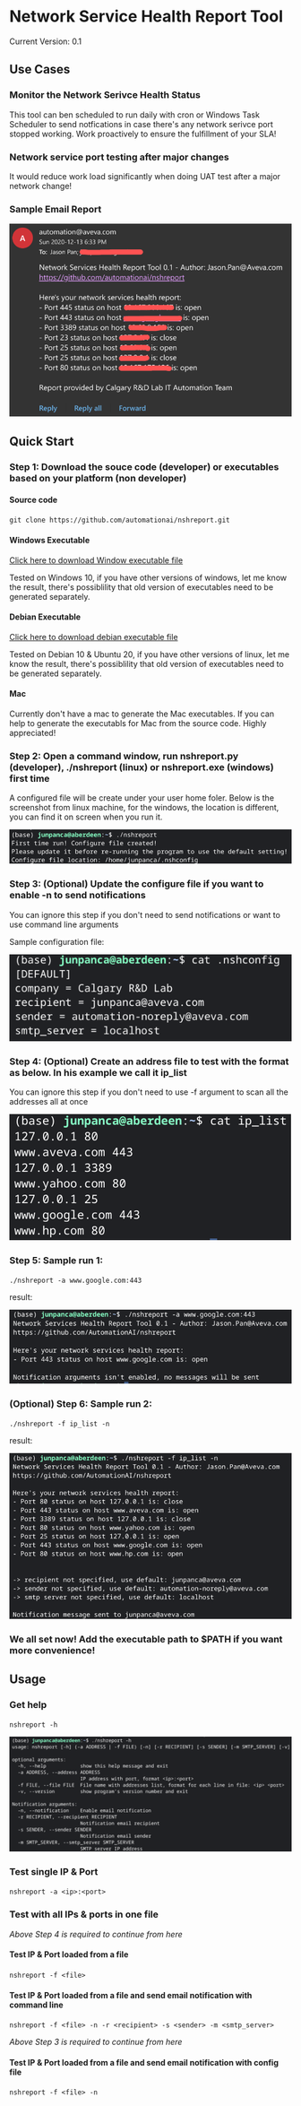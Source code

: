 # Network Service Health Report Tool
Current Version: 0.1
## Use Cases
### Monitor the Network Serivce Health Status
This tool can ben scheduled to run daily with cron or Windows Task Scheduler to send notfications in case there's any network serivce port stopped working. Work proactively to ensure the fulfillment of your SLA!

### Network service port testing after major changes
It would reduce work load significantly when doing UAT test after a major network change!

### Sample Email Report
![sample](sample.png)

## Quick Start
### Step 1: Download the souce code (developer) or executables based on your platform (non developer)

#### Source code
`git clone https://github.com/automationai/nshreport.git`

#### Windows Executable
[Click here to download Window executable file](https://github.com/automationai/nshreport/raw/main/dist/nshreport.exe)

Tested on Windows 10, if you have other versions of windows, let me know the result, there's possiblility that old version of executables need to be generated separately.

#### Debian Executable
[Click here to download debian executable file](https://github.com/automationai/nshreport/raw/main/dist/nshreport)

Tested on Debian 10 & Ubuntu 20, if you have other versions of linux, let me know the result, there's possiblility that old version of executables need to be generated separately.

#### Mac

Currently don't have a mac to generate the Mac executables. If you can help to generate the executabls for Mac from the source code. Highly appreciated!

### Step 2: Open a command window, run nshreport.py (developer), ./nshreport (linux) or nshreport.exe (windows) first time
A configured file will be create under your user home foler. Below is the screenshot from linux machine, for the windows, the location is different, you can find it on screen when you run it.

![first](first.png)

### Step 3: (Optional) Update the configure file if you want to enable -n to send notifications
You can ignore this step if you don't need to send notifications or want to use command line arguments

Sample configuration file:

![ini](ini.png)

### Step 4: (Optional) Create an address file to test with the format as below. In his example we call it ip_list
You can ignore this step if you don't need to use -f argument to scan all the addresses all at once

![source](source.png)

### Step 5: Sample run 1:
`./nshreport -a www.google.com:443`

result:

![run1](run1.png)

### (Optional) Step 6: Sample run 2:
`./nshreport -f ip_list -n`

result:

![run2](run2.png)

### We all set now! Add the executable path to $PATH if you want more convenience!

## Usage
### Get help
`nshreport -h`

![help](help.png)

### Test single IP & Port
`nshreport -a <ip>:<port>`

### Test with all IPs & ports in one file
*Above Step 4 is required to continue from here*
#### Test IP & Port loaded from a file
`nshreport -f <file>`
#### Test IP & Port loaded from a file and send email notification with command line
`nshreport -f <file> -n -r <recipient> -s <sender> -m <smtp_server>`

*Above Step 3 is required to continue from here*

#### Test IP & Port loaded from a file and send email notification with config file
`nshreport -f <file> -n`
